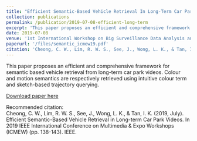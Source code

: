```yaml
---
title: "Efficient Semantic-Based Vehicle Retrieval In Long-Term Car Park Videos"
collection: publications
permalink: /publication/2019-07-08-efficient-long-term
excerpt: 'This paper proposes an efficient and comprehensive framework for semantic based vehicle retrieval from long-term car park videos. Colour and motion semantics are respectively retrieved using intuitive colour term and sketch-based trajectory querying.'
date: 2019-07-08
venue: '1st International Workshop on Big Surveillance Data Analysis and Processing, Shanghai'
paperurl: '/files/semantic_icmew19.pdf'
citation: 'Cheong, C. W., Lim, R. W. S., See, J., Wong, L. K., & Tan, I. K. (2019, July). Efficient Semantic-Based Vehicle Retrieval in Long-term Car Park Videos. In 2019 IEEE International Conference on Multimedia & Expo Workshops (ICMEW) (pp. 138-143). IEEE.'
---
```

This paper proposes an efficient and comprehensive framework for semantic based vehicle retrieval from long-term car park videos. Colour and motion semantics are respectively retrieved using intuitive colour term and sketch-based trajectory querying.

[Download paper here](https://github.com/BrightTux/brighttux.github.io/blob/master/files/semantic_icmew19.pdf)

Recommended citation: <br>
Cheong, C. W., Lim, R. W. S., See, J., Wong, L. K., & Tan, I. K. (2019, July). Efficient Semantic-Based Vehicle Retrieval in Long-term Car Park Videos. In 2019 IEEE International Conference on Multimedia & Expo Workshops (ICMEW) (pp. 138-143). IEEE.
